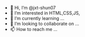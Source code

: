 - 👋 Hi, I’m @jxt-shun07
- 👀 I’m interested in HTML,CSS,JS,
- 🌱 I’m currently learning ...
- 💞️ I’m looking to collaborate on ...
- 📫 How to reach me ...

<!---
jxt-shun07/jxt-shun07 is a ✨ special ✨ repository because its `README.md` (this file) appears on your GitHub profile.
You can click the Preview link to take a look at your changes.
--->
